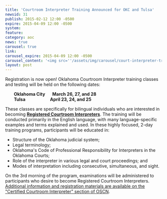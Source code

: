 ```yaml
---
title: 'Courtroom Interpreter Training Announced for OKC and Tulsa'
newsid: 31
publish: 2015-02-12 12:00 -0500
expire: 2015-04-09 12:00 -0500
system: 
feature: 
category: aoc
news: true
carousel: true
link: 
carousel_expire: 2015-04-09 12:00 -0500
carousel_content: '<img src=''/assets/img/carousel/court-interpreter-training.jpg'' alt='''' />'
layout: post
---
```

<p>Registration is now open! Oklahoma Courtroom Interpreter training classes and testing will be held on the following dates:</p><p style="margin-left: 2em;"><strong>Oklahoma City &nbsp;&nbsp;&nbsp;&nbsp;&nbsp;&nbsp;March 26, 27, and 28</strong><br><strong>Tulsa &nbsp;&nbsp;&nbsp;&nbsp;&nbsp;&nbsp;&nbsp;&nbsp;&nbsp;&nbsp;&nbsp;&nbsp;&nbsp;&nbsp;&nbsp;&nbsp;&nbsp;&nbsp;&nbsp;&nbsp;&nbsp;&nbsp;&nbsp;April 23, 24, and 25</strong></p><p>These classes are specifically for bilingual individuals who are interested in becoming <strong><u>Registered Courtroom Interpreters</u></strong>. The training will be conducted primarily in the English language, with many language-specific examples and terms explained and used. In these highly focused, 2-day training programs, participants will be educated in:</p><ul><li>Structure of the Oklahoma judicial system;</li><li>Legal terminology;</li><li>Oklahoma's Code of Professional Responsibility for Interpreters in the Oklahoma Courts;</li><li>Role of the interpreter in various legal and court proceedings; and</li><li>Modes of interpretation including consecutive, simultaneous, and sight.</li></ul><p>On the 3rd morning of the program, examinations will be administered to participants who desire to become Registered Courtroom Interpreters. <u>Additional information and registration materials are available on the "<a href="http://www.oscn.net/static/forms/aoc_forms/interpreter.asp">Certified Courtroom Interpreter</a>" section of OSCN</u>.</p>
